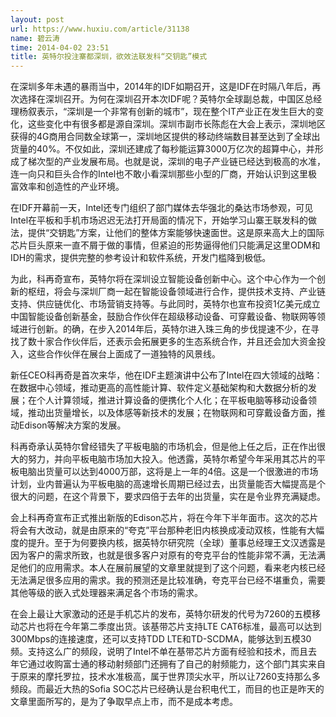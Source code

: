 ```yaml
---
layout: post
url: https://www.huxiu.com/article/31138
name: 碧云涛
time: 2014-04-02 23:51
title: 英特尔投注寨都深圳，欲效法联发科“交钥匙”模式
---
```

在深圳多年未遇的暴雨当中，2014年的IDF如期召开，这是IDF在时隔八年后，再次选择在深圳召开。为何在深圳召开本次IDF呢？英特尔全球副总裁，中国区总经理杨叙表示，“深圳是一个非常有创新的城市”，现在整个IT产业正在发生巨大的变化，这些变化中有很多都是源自深圳。深圳市副市长陈彪在大会上表示，深圳地区获得的4G商用合同数全球第一，深圳地区提供的移动终端数目甚至达到了全球出货量的40%。不仅如此，深圳还建成了每秒能运算3000万亿次的超算中心，并形成了梯次型的产业发展布局。也就是说，深圳的电子产业链已经达到极高的水准，连一向只和巨头合作的Intel也不敢小看深圳那些小型的厂商，开始认识到这里极富效率和创造性的产业环境。

在IDF开幕前一天，Intel还专门组织了部门媒体去华强北的桑达市场参观，可见Intel在平板和手机市场迟迟无法打开局面的情况下，开始学习山寨王联发科的做法，提供“交钥匙”方案，让他们的整体方案能够快速面世。这是原来高大上的国际芯片巨头原来一直不屑于做的事情，但紧迫的形势逼得他们只能满足这里ODM和IDH的需求，提供完整的参考设计和软件系统，开发门槛降到极低。

为此，科再奇宣布，英特尔将在深圳设立智能设备创新中心。这个中心作为一个创新的枢纽，将会与深圳厂商一起在智能设备领域进行合作，提供技术支持、产业链支持、供应链优化、市场营销支持等。与此同时，英特尔也宣布投资1亿美元成立中国智能设备创新基金，鼓励合作伙伴在超级移动设备、可穿戴设备、物联网等领域进行创新。的确，在步入2014年后，英特尔进入珠三角的步伐提速不少，在寻找了数十家合作伙伴后，还表示会拓展更多的生态系统合作，并且还会加大资金投入，这些合作伙伴在展台上面成了一道独特的风景线。

新任CEO科再奇是首次来华，他在IDF主题演讲中公布了Intel在四大领域的战略：在数据中心领域，推动更高的高性能计算、软件定义基础架构和大数据分析的发展；在个人计算领域，推进计算设备的便携化个人化；在平板电脑等移动设备领域，推动出货量增长，以及体感等新技术的发展；在物联网和可穿戴设备方面，推动Edison等解决方案的发展。

科再奇承认英特尔曾经错失了平板电脑的市场机会，但是他上任之后，正在作出很大的努力，并向平板电脑市场加大投入。他透露，英特尔希望今年采用其芯片的平板电脑出货量可以达到4000万部，这将是上一年的4倍。这是一个很激进的市场计划，业内普遍认为平板电脑的高速增长周期已经过去，出货量能否大幅提高是个很大的问题，在这个背景下，要求四倍于去年的出货量，实在是令业界充满疑虑。

会上科再奇宣布正式推出新版的Edison芯片，将在今年下半年面市。这次的芯片将会有大改动，就是由原来的“夸克”平台那种老旧内核换成凌动双核，性能有大幅度的提升。至于为何要换内核，据英特尔研究院（全球）董事总经理王文汉透露是因为客户的需求所致，也就是很多客户对原有的夸克平台的性能非常不满，无法满足他们的应用需求。本人在展前展望的文章里就提到了这个问题，看来老内核已经无法满足很多应用的需求。我的预测还是比较准确，夸克平台已经不堪重负，需要其他等级的嵌入式处理器来满足各个市场的需求。

在会上最让大家激动的还是手机芯片的发布，英特尔研发的代号为7260的五模移动芯片也将在今年第二季度出货。该基带芯片支持LTE CAT6标准，最高可以达到300Mbps的连接速度，还可以支持TDD LTE和TD-SCDMA，能够达到五模30频。支持这么广的频段，说明了Intel不单在基带芯片方面有经验和技术，而且去年它通过收购富士通的移动射频部门还拥有了自己的射频能力，这个部门其实来自于原来的摩托罗拉，技术水准极高，属于世界顶尖水平，所以让7260支持那么多频段。而最近大热的Sofia SOC芯片已经确认是台积电代工，而目的也正是昨天的文章里面所写的，是为了争取早点上市，而不是成本考虑。

